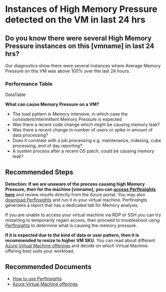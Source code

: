 <properties
    pageTitle="Instances of High Memory Pressure detected on this VM in last 24 hrs"
    description="Instances of High Memory Pressure detected on this VM in last 24 hrs"
    infoBubbleText="Instances of High Memory Pressure detected on this VM in last 24 hrs"
    service="microsoft.compute"
    resource="virtualmachines"
    authors="MukeshNandaMS,timbasham"
    ms.author="mnanda,tibasham"
    displayOrder=""
    articleId="HighMemory Pressure-Portal-Insights-table"
    diagnosticScenario="Instances of High Memory Pressure detected on this VM in last 24 hrs"
    selfHelpType="diagnostics"
    supportTopicIds="32628264,32628261,32628277,32628275,32628268,32628270,32633490,32633512,32633522,32633524,32633527"
    resourceTags="windows"
    productPesIds="14749"
    cloudEnvironments="public, Fairfax, usnat, ussec"
	ownershipId="Compute_VirtualMachines_Content"
/>

# **Instances of High Memory Pressure detected on the VM in last 24 hrs**

## **Do you know there were several High Memory Pressure instances on this <!--$vmname-->[vmname]<!--/$vmname--> in last 24 hrs?**

<!--issueDescription-->
Our diagnostics show there were several instances where Average Memory Pressure on this VM was above 100% over the last 24 hours.
<!--/issueDescription-->

### Performance Table

<!--$DataTable-->DataTable<!--/$DataTable-->


**What can cause Memory Pressure on a VM?**

* The load pattern is Memory intensive, in which case the consistent/intermittent Memory Pressure is expected
* Was there a recent code change which might be causing memory leak?
* Was there a recent change in number of users or spike in amount of data processing?
* Does it correlate with a job processing e.g. maintenance, indexing, cube processing, end of day reporting?
* A system process after a recent OS patch, could be causing memory leak?


## **Recommended Steps**

**Detection: If we are unaware of the process causing high Memory Pressure, then for the machine <!--$vmname-->[vmname]<!--/$vmname-->, you can [access PerfInsights here](data-blade:Microsoft_Azure_Compute.PerformanceDiagnosticsBlade.resourceId.$resourceId;data-blade-uri:{$domain}/#@microsoft.onmicrosoft.com/resource/{$resourceIdDecoded}/performanceDiagnostics)** and review results directly from the Azure portal. You may also [download PerfInsights](https://docs.microsoft.com/azure/virtual-machines/troubleshooting/performance-diagnostics#install-and-run-performance-diagnostics-on-your-vm) and run it in your virtual machine. PerfInishgts generates a report that has a dedicated tab for Memory analysis.

If you are unable to access your virtual machine via RDP or SSH you can try restarting to temporarily regain access, then proceed to troubleshoot using [PerfInsights](data-blade:Microsoft_Azure_Compute.PerformanceDiagnosticsBlade.resourceId.$resourceId;data-blade-uri:{$domain}/#@microsoft.onmicrosoft.com/resource/{$resourceIdDecoded}/performanceDiagnostics) to determine what is causing the memory pressure.

**If it is expected due to the kind of data or user pattern, then it is recommended to resize to higher VM SKU**. You can read about different [Azure Virtual Machine offerings](https://azure.microsoft.com/pricing/details/virtual-machines/series/) and decide on which Virtual Machine offering best suits your workload.


## **Recommended Documents**

* [How to use PerfInsights](https://docs.microsoft.com/azure/virtual-machines/troubleshooting/how-to-use-perfinsights)
* [Azure Virtual Machine offerings](https://azure.microsoft.com/pricing/details/virtual-machines/series/)

